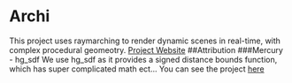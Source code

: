 # Archi
This project uses raymarching to render dynamic scenes in real-time, with complex procedural geomeotry.
[Project Website](https://bananapoop.github.io/Archi/)
##Attribution
###Mercury - hg_sdf
We use hg_sdf as it provides a signed distance bounds function, which has super complicated math ect... You can see the project [here](http://mercury.sexy/hg_sdf/)
